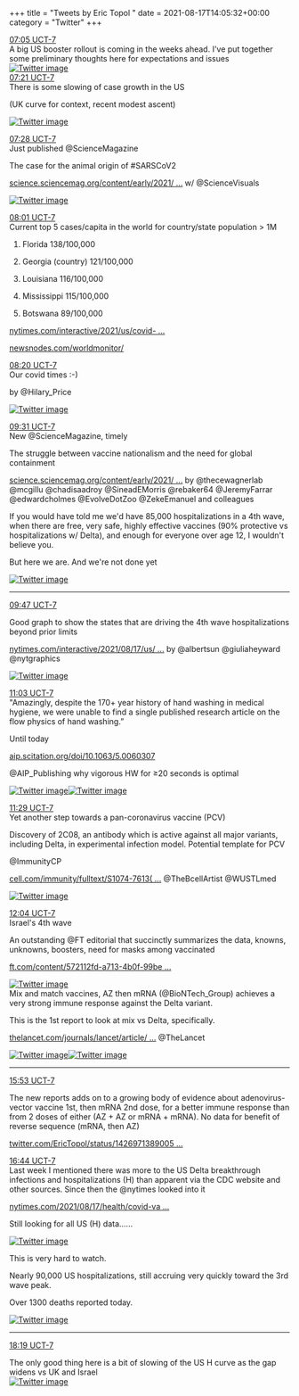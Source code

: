 +++
title = "Tweets by Eric Topol " 
date = 2021-08-17T14:05:32+00:00
category = "Twitter"
+++
<div class="tweet"> 
<div class="profile"> 
<a href="https://twitter.com/erictopol/status/1427632692158468107" target="_blank" rel="noreferer">07:05 UCT-7</a> 
</div> 
<div class="content"> 
A big US booster rollout is coming in the weeks ahead. I've put together some preliminary thoughts here for expectations and issues </div> 
<a href="/twitter/erictopol/images/E8_3_4xXsAMu_84.png"  ><img src="/twitter/erictopol/images/E8_3_4xXsAMu_84.png" alt="Twitter image" ></img></a></div> 
<div class="tweet"> 
<div class="profile"> 
<a href="https://twitter.com/erictopol/status/1427636657025605645" target="_blank" rel="noreferer">07:21 UCT-7</a> 
</div> 
<div class="content"> 
There is some slowing of case growth in the US

(UK curve for context, recent modest ascent) </div> 
<a href="/twitter/erictopol/images/E8_6yN5WEAsjAIH.jpg"  ><img src="/twitter/erictopol/images/E8_6yN5WEAsjAIH.jpg" alt="Twitter image" ></img></a></div> 
<div class="tweet"> 
<div class="profile"> 
<a href="https://twitter.com/erictopol/status/1427638422915670020" target="_blank" rel="noreferer">07:28 UCT-7</a> 
</div> 
<div class="content"> 
Just published @ScienceMagazine 

The case for the animal origin of #SARSCoV2 

<a href="https://science.sciencemag.org/content/early/2021/08/16/science.abh0117" target="_blank" rel="noreferer">science.sciencemag.org/content/early/2021/ ...</a> 
 w/ @ScienceVisuals </div> 
<a href="/twitter/erictopol/images/E8_9SDWWYAUBXRS.jpg"  ><img src="/twitter/erictopol/images/E8_9SDWWYAUBXRS.jpg" alt="Twitter image" ></img></a></div> 
<div class="tweet"> 
<div class="profile"> 
<a href="https://twitter.com/erictopol/status/1427646822802247685" target="_blank" rel="noreferer">08:01 UCT-7</a> 
</div> 
<div class="content"> 
Current top 5 cases/capita in the world for country/state population &gt; 1M

1.  Florida 138/100,000

2. Georgia (country) 121/100,000

3. Louisiana 116/100,000

4. Mississippi 115/100,000

5. Botswana 89/100,000

<a href="https://www.nytimes.com/interactive/2021/us/covid-cases.html?name=styln-coronavirus&region=TOP_BANNER&block=storyline_menu_recirc&action=click&pgtype=Interactive&variant=1_Show&is_new=false" target="_blank" rel="noreferer">nytimes.com/interactive/2021/us/covid- ...</a> 


<a href="https://newsnodes.com/worldmonitor/" target="_blank" rel="noreferer">newsnodes.com/worldmonitor/</a> 
</div> 
</div> 
<div class="tweet"> 
<div class="profile"> 
<a href="https://twitter.com/erictopol/status/1427651582057873409" target="_blank" rel="noreferer">08:20 UCT-7</a> 
</div> 
<div class="content"> 
Our covid times :-)

by @Hilary_Price </div> 
<a href="/twitter/erictopol/images/E9AJhqHVIAg6tpC.jpg"  ><img src="/twitter/erictopol/images/E9AJhqHVIAg6tpC.jpg" alt="Twitter image" ></img></a></div> 
<div class="tweet"> 
<div class="profile"> 
<a href="https://twitter.com/erictopol/status/1427669546370961409" target="_blank" rel="noreferer">09:31 UCT-7</a> 
</div> 
<div class="content"> 
New @ScienceMagazine, timely 

The struggle between vaccine nationalism and the need for global containment

<a href="https://science.sciencemag.org/content/early/2021/08/16/science.abj7364" target="_blank" rel="noreferer">science.sciencemag.org/content/early/2021/ ...</a> 
 by @thecewagnerlab @mcgillu @chadisaadroy @SineadEMorris @rebaker64 @JeremyFarrar @edwardcholmes @EvolveDotZoo @ZekeEmanuel and colleagues</div> 
</div> 
<div class="thread"> 
<div class="thread-content"> 
If you would have told me we'd have 85,000 hospitalizations in a 4th wave, when there are free, very safe, highly effective vaccines (90% protective vs hospitalizations w/ Delta), and enough for everyone over age 12, I wouldn't believe you.

But here we are. And we're not done yet </div> 
<a href="/twitter/erictopol/images/E882K1jUcAAZmy1.jpg"  ><img src="/twitter/erictopol/images/E882K1jUcAAZmy1.jpg" alt="Twitter image" ></img></a><hr><div class="profile"> 
<a href="https://twitter.com/erictopol/status/1427673536995282946" target="_blank" rel="noreferer">09:47 UCT-7</a> 
</div> 
<div class="content"> 
Good graph to show the states that are driving the 4th wave hospitalizations beyond prior limits

<a href="https://www.nytimes.com/interactive/2021/08/17/us/covid-delta-hospitalizations.html?smid=tw-nytimes&smtyp=cur" target="_blank" rel="noreferer">nytimes.com/interactive/2021/08/17/us/ ...</a> 
 by @albertsun @giuliaheyward @nytgraphics </div> 
<a href="/twitter/erictopol/images/E9Ac67XVcAAgOe0.jpg"  ><img src="/twitter/erictopol/images/E9Ac67XVcAAgOe0.jpg" alt="Twitter image" ></img></a></div> 
<div class="tweet"> 
<div class="profile"> 
<a href="https://twitter.com/erictopol/status/1427692477511737351" target="_blank" rel="noreferer">11:03 UCT-7</a> 
</div> 
<div class="content"> 
"Amazingly, despite the 170+ year history of hand washing in medical hygiene, we were unable to find a single published research article on the flow physics of hand washing.” 

Until today

<a href="https://aip.scitation.org/doi/10.1063/5.0060307" target="_blank" rel="noreferer">aip.scitation.org/doi/10.1063/5.0060307</a> 


@AIP_Publishing why vigorous HW for ≥20 seconds is optimal </div> 
<a href="/twitter/erictopol/images/E9At9OKVUAMuJcw.jpg"  ><img src="/twitter/erictopol/images/E9At9OKVUAMuJcw.jpg" alt="Twitter image" ></img></a><a href="/twitter/erictopol/images/E9At-jUUcAc3F7E.jpg"  ><img src="/twitter/erictopol/images/E9At-jUUcAc3F7E.jpg" alt="Twitter image" ></img></a></div> 
<div class="tweet"> 
<div class="profile"> 
<a href="https://twitter.com/erictopol/status/1427699225819635713" target="_blank" rel="noreferer">11:29 UCT-7</a> 
</div> 
<div class="content"> 
Yet another step towards a pan-coronavirus vaccine (PCV)

Discovery of 2C08, an antibody which is active against all major variants, including Delta, in experimental infection model. Potential template for PCV

@ImmunityCP 

<a href="https://www.cell.com/immunity/fulltext/S1074-7613(21)00345-9" target="_blank" rel="noreferer">cell.com/immunity/fulltext/S1074-7613( ...</a> 
 @TheBcellArtist @WUSTLmed </div> 
<a href="/twitter/erictopol/images/E9Az50dVoAQq8IC.jpg"  ><img src="/twitter/erictopol/images/E9Az50dVoAQq8IC.jpg" alt="Twitter image" ></img></a></div> 
<div class="tweet"> 
<div class="profile"> 
<a href="https://twitter.com/erictopol/status/1427707990807748615" target="_blank" rel="noreferer">12:04 UCT-7</a> 
</div> 
<div class="content"> 
Israel's 4th wave

An outstanding @FT editorial that succinctly summarizes the data, knowns, unknowns, boosters, need for masks among vaccinated

<a href="https://www.ft.com/content/572112fd-a713-4b0f-99be-bfcbf8506205" target="_blank" rel="noreferer">ft.com/content/572112fd-a713-4b0f-99be ...</a> 
 </div> 
<a href="/twitter/erictopol/images/E9A8RIfVoAIFWpq.jpg"  ><img src="/twitter/erictopol/images/E9A8RIfVoAIFWpq.jpg" alt="Twitter image" ></img></a></div> 
<div class="thread"> 
<div class="thread-content"> 
Mix and match vaccines, AZ then mRNA (@BioNTech_Group) achieves a very strong immune response against the Delta variant. 

This is the 1st report to look at mix vs Delta, specifically.

<a href="https://www.thelancet.com/journals/lancet/article/PIIS0140-6736(21)01891-2/fulltext" target="_blank" rel="noreferer">thelancet.com/journals/lancet/article/ ...</a> 
 @TheLancet </div> 
<a href="/twitter/erictopol/images/E9BvWhtUYAYF7ik.jpg"  ><img src="/twitter/erictopol/images/E9BvWhtUYAYF7ik.jpg" alt="Twitter image" ></img></a><a href="/twitter/erictopol/images/E9BvY0BVIAAZ9_f.jpg"  ><img src="/twitter/erictopol/images/E9BvY0BVIAAZ9_f.jpg" alt="Twitter image" ></img></a><hr><div class="profile"> 
<a href="https://twitter.com/erictopol/status/1427765619575857157" target="_blank" rel="noreferer">15:53 UCT-7</a> 
</div> 
<div class="content"> 
The new reports adds on to a growing body of evidence about adenovirus-vector vaccine 1st, then mRNA 2nd dose, for a better immune response than from 2 doses of either (AZ + AZ or mRNA + mRNA). No data for benefit of reverse sequence (mRNA, then AZ)

<a href="https://twitter.com/EricTopol/status/1426971389005754371" target="_blank" rel="noreferer">twitter.com/EricTopol/status/1426971389005 ...</a> 
</div> 
</div> 
<div class="tweet"> 
<div class="profile"> 
<a href="https://twitter.com/erictopol/status/1427778368817098756" target="_blank" rel="noreferer">16:44 UCT-7</a> 
</div> 
<div class="content"> 
Last week I mentioned there was more to the US Delta breakthrough infections and hospitalizations (H) than apparent via the CDC website and other sources. Since then the @nytimes looked into it

<a href="https://www.nytimes.com/2021/08/17/health/covid-vaccinated-infections.html" target="_blank" rel="noreferer">nytimes.com/2021/08/17/health/covid-va ...</a> 


Still looking for all US (H) data...... </div> 
<a href="/twitter/erictopol/images/E9B6vSqVoAkjksq.png"  ><img src="/twitter/erictopol/images/E9B6vSqVoAkjksq.png" alt="Twitter image" ></img></a></div> 
<div class="thread"> 
<div class="thread-content"> 
This is very hard to watch.

Nearly 90,000 US hospitalizations, still accruing very quickly toward the 3rd wave peak.

Over 1300 deaths reported today. </div> 
<a href="/twitter/erictopol/images/E9CQvMMVkAITtMa.jpg"  ><img src="/twitter/erictopol/images/E9CQvMMVkAITtMa.jpg" alt="Twitter image" ></img></a><hr><div class="profile"> 
<a href="https://twitter.com/erictopol/status/1427802186205913089" target="_blank" rel="noreferer">18:19 UCT-7</a> 
</div> 
<div class="content"> 
The only good thing here is a bit of slowing of the US H curve as the gap widens vs UK and Israel </div> 
<a href="/twitter/erictopol/images/E9CSVFlUYAEq8SL.jpg"  ><img src="/twitter/erictopol/images/E9CSVFlUYAEq8SL.jpg" alt="Twitter image" ></img></a></div> 


